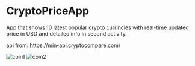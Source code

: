 # CryptoPriceApp
App that shows 10 latest popular crypto currincies with real-time updated price in USD
and detailed info in second activity.

api from: https://min-api.cryptocompare.com/

![coin1](https://user-images.githubusercontent.com/63956057/93108450-9e721e00-f6d4-11ea-962c-41232b59968a.PNG)
![coin2](https://user-images.githubusercontent.com/63956057/93108497-ad58d080-f6d4-11ea-9fac-210397fcdfaf.PNG)
